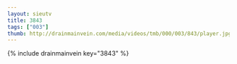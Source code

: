 ```yaml
--- 
layout: sieutv
title: 3843
tags: ["003"]
thumb: http://drainmainvein.com/media/videos/tmb/000/003/843/player.jpg
---
```

{% include drainmainvein key="3843" %} 
